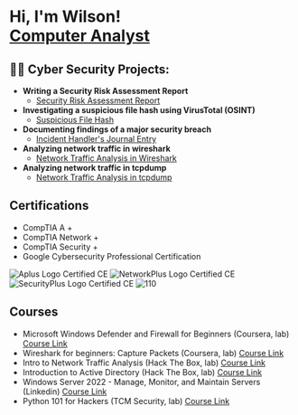 <h1>Hi, I'm Wilson! <br/> <a href="https://www.linkedin.com/in/wilson-mantilla-678aa02ab/>Cybersecurity Professional">Computer Analyst</a>

<h2>👨‍💻 Cyber Security Projects:</h2>

- <b>Writing a Security Risk Assessment Report</b>
  - [Security Risk Assessment Report](https://github.com/wilsonmantilla/Security-Risk-Assessment-Report)
- <b>Investigating a suspicious file hash using VirusTotal (OSINT)</b>
  - [Suspicious File Hash](https://github.com/wilsonmantilla/VirusTotal)
- <b>Documenting findings of a major security breach</b>
  - [Incident Handler's Journal Entry](https://github.com/wilsonmantilla/Documenting-Security-Breach)
- <b>Analyzing network traffic in wireshark</b>
  - [Network Traffic Analysis in Wireshark](https://github.com/wilsonmantilla/Wireshark-Traffic-Analysis)
- <b>Analyzing network traffic in tcpdump</b>
  - [Network Traffic Analysis in tcpdump](https://github.com/wilsonmantilla/tcpdump-traffic-analysis)

<h2>Certifications</h2>

- CompTIA A +
- CompTIA Network +
- CompTIA Security +
- Google Cybersecurity Professional Certification

![Aplus Logo Certified CE](https://github.com/wilsonmantilla/wilsonmantilla/assets/159208489/2c1b4355-55d8-48b8-b978-79b33dc99c3d)
![NetworkPlus Logo Certified CE](https://github.com/wilsonmantilla/wilsonmantilla/assets/159208489/e9eb025c-ea02-43c0-ba18-a2b09c28f2e8)
![SecurityPlus Logo Certified CE](https://github.com/wilsonmantilla/wilsonmantilla/assets/159208489/55754d6c-deb7-4a31-be2f-3f9275c79de1)
![110](https://github.com/wilsonmantilla/wilsonmantilla/assets/159208489/3a33bf68-ebf6-492b-846a-45ade0310d96)

<h2>Courses</h2>

- Microsoft Windows Defender and Firewall for Beginners (Coursera, lab) [Course Link](https://www.coursera.org/projects/microsoft-windows-defender-and-firewall-for-beginners)
- Wireshark for beginners: Capture Packets (Coursera, lab) [Course Link](https://www.coursera.org/projects/wireshark-for-beginners-capture-packets)
- Intro to Network Traffic Analysis (Hack The Box, lab) [Course Link](https://academy.hackthebox.com/course/preview/intro-to-network-traffic-analysis)
- Introduction to Active Directory (Hack The Box, lab) [Course Link](https://academy.hackthebox.com/course/preview/introduction-to-active-directory)
- Windows Server 2022 - Manage, Monitor, and Maintain Servers (Linkedin) [Course Link](https://www.linkedin.com/learning/windows-server-2022-manage-monitor-and-maintain-servers-15013535)
- Python 101 for Hackers (TCM Security, lab) [Course Link](https://academy.tcm-sec.com/p/python-101-for-hackers)


